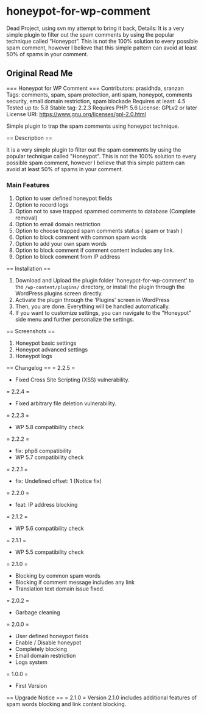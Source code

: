 # honeypot-for-wp-comment
Dead Project, using svn my attempt to bring it back, Details: It is a very simple plugin to filter out the spam comments by using the popular technique called “Honeypot”. This is not the 100% solution to every possible spam comment, however I believe that this simple pattern can avoid at least 50% of spams in your comment.

## Original Read Me

=== Honeypot for WP Comment ===
Contributors: prasidhda, sranzan
Tags: comments, spam, spam protection, anti spam, honeypot, comments security, email domain restriction, spam blockade
Requires at least: 4.5
Tested up to: 5.8
Stable tag: 2.2.3
Requires PHP: 5.6
License: GPLv2 or later
License URI: https://www.gnu.org/licenses/gpl-2.0.html

Simple plugin to trap the spam comments using honeypot technique.

== Description ==

It is a very simple plugin to filter out the spam comments by using the popular technique called "Honeypot". This is not the 100% solution to every possible spam comment, however I believe that this simple pattern can avoid at least 50% of spams in your comment.

### Main Features
1. Option to user defined honeypot fields
2. Option to record logs
3. Option not to save trapped spammed comments to database (Complete removal)
4. Option to email domain restriction
5. Option to choose trapped spam comments status ( spam or trash )
6. Option to block comment with common spam words
7. Option to add your own spam words
7. Option to block comment if comment content includes any link.
7. Option to block comment from IP address

== Installation ==

1. Download and Upload the plugin folder 'honeypot-for-wp-comment'  to the `/wp-content/plugins/` directory, or install the plugin through the WordPress plugins screen directly.
2. Activate the plugin through the 'Plugins' screen in WordPress
3. Then, you are done. Everything will be handled automatically.
4. If you want to customize settings, you can navigate to the "Honeypot" side menu and further personalize the settings.

== Screenshots ==

1. Honeypot basic settings
2. Honeypot advanced settings
3. Honeypot logs

== Changelog ==
= 2.2.5 =
* Fixed Cross Site Scripting (XSS) vulnerability.

= 2.2.4 =
* Fixed arbitrary file deletion vulnerability.

= 2.2.3 =
* WP 5.8 compatibility check

= 2.2.2 =
* fix: php8 compatibility
* WP 5.7 compatibility check

= 2.2.1 =
* fix: Undefined offset: 1 (Notice fix)

= 2.2.0 =
* feat: IP address blocking

= 2.1.2 =
* WP 5.6 compatibility check

= 2.1.1 =
* WP 5.5 compatibility check

= 2.1.0 =
* Blocking by common spam words
* Blocking if comment message includes any link
* Translation text domain issue fixed.

= 2.0.2 =
* Garbage cleaning

= 2.0.0 =
* User defined honeypot fields
* Enable / Disable honeypot
* Completely blocking
* Email domain restriction
* Logs system

= 1.0.0 =
* First Version

== Upgrade Notice ==
= 2.1.0 =
Version 2.1.0 includes additional features of spam words blocking and link content blocking.
